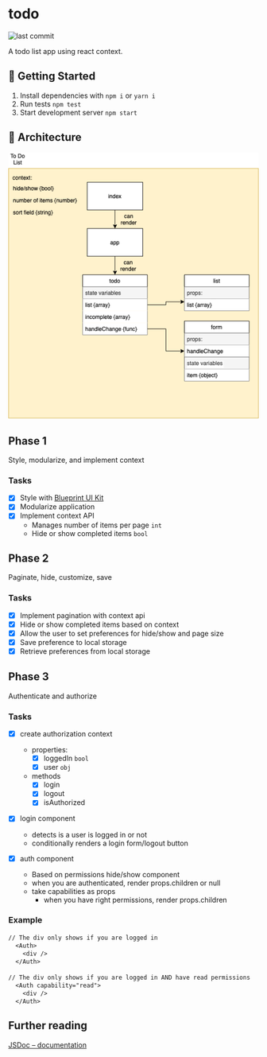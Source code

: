 # todo

![last commit](https://img.shields.io/github/last-commit/CullenSharp/todo)

A todo list app using react context.

## 🚀 Getting Started

1. Install dependencies with `npm i` or `yarn i`
2. Run tests `npm test`
3. Start development server `npm start`

## 🏢 Architecture

![UML](todoList.png)

## Phase 1

Style, modularize, and implement context

### Tasks

- [X] Style with [Blueprint UI Kit](https://blueprintjs.com/docs/#blueprint)
- [x] Modularize application
- [x] Implement context API
  - Manages number of items per page `int`
  - Hide or show completed items `bool`

## Phase 2

Paginate, hide, customize, save

### Tasks

- [x] Implement pagination with context api
- [x] Hide or show completed items based on context
- [x] Allow the user to set preferences for hide/show and page size
- [x] Save preference to local storage
- [x] Retrieve preferences from local storage

## Phase 3

Authenticate and authorize

### Tasks

- [x] create authorization context
  - properties:
    - [x] loggedIn `bool`
    - [x] user `obj`
  - methods
    - [x] login
    - [x] logout
    - [x] isAuthorized

- [x] login component
  - detects is a user is logged in or not
  - conditionally renders a login form/logout button

- [x] auth component
  - Based on permissions hide/show component
  - when you are authenticated, render props.children or null
  - take capabilities as props
    - when you have right permissions, render props.children

### Example

```JS
// The div only shows if you are logged in
  <Auth>
    <div />
  </Auth>

// The div only shows if you are logged in AND have read permissions
  <Auth capability="read">
    <div />
  </Auth>
```

## Further reading

[JSDoc – documentation](https://jsdoc.app/)
